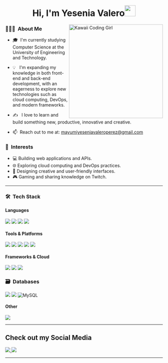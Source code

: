 <h1 align="center"><b>Hi, I'm Yesenia Valero</b><img src="https://media.giphy.com/media/hvRJCLFzcasrR4ia7z/giphy.gif" width="35"></h1>
<img alt="Kawaii Coding Girl" src="https://media.giphy.com/media/xT9IgzoKnwFNmISR8I/giphy.gif" align="right" width="300px"/>



### 👨🏻‍💻 &nbsp;About Me

- 🎓 &nbsp;I'm currently studying Computer Science at the University of Engineering and Technology. 

- 💡 &nbsp; I'm expanding my knowledge in both front-end and back-end development, with an eagerness to explore new technologies such as cloud computing, DevOps, and modern frameworks.

- ✍️  &nbsp; I love to learn and build something new, productive, innovative and creative.

 - 📫 &nbsp;Reach out to me at: <a href="mailto:mayumiyeseniavaleroperez@gmail.com">mayumiyeseniavaleroperez@gmail.com</a>

### 🌟 &nbsp;Interests
- 💻 Building web applications and APIs.
- 🌐 Exploring cloud computing and DevOps practices.
- 🎨 Designing creative and user-friendly interfaces.
- 🎮 Gaming and sharing knowledge on Twitch.



---

### 🛠 &nbsp;Tech Stack

#### **Languages**
<span> 
  <img src="https://img.shields.io/badge/HTML5-E34F26?style=for-the-badge&logo=html5&logoColor=white">
  <img src="https://img.shields.io/badge/JavaScript-F7DF1E?style=for-the-badge&logo=javascript&logoColor=black">
  <img src="https://img.shields.io/badge/Python-3670A0?style=for-the-badge&logo=python&logoColor=ffdd54">
  <img src="https://img.shields.io/badge/C++-00599C?style=for-the-badge&logo=c%2B%2B&logoColor=white">
</span>

#### **Tools & Platforms**
<span>
  <img src="https://img.shields.io/badge/Postman-FF6C37?style=for-the-badge&logo=postman&logoColor=white">
  <img src="https://img.shields.io/badge/Figma-F24E1E?style=for-the-badge&logo=figma&logoColor=white">
  <img src="https://img.shields.io/badge/Markdown-000000?style=for-the-badge&logo=markdown&logoColor=white">
  <img src="https://img.shields.io/badge/Git-F05032?style=for-the-badge&logo=git&logoColor=white">
   <img src="https://img.shields.io/badge/Docker-2496ED?style=for-the-badge&logo=docker&logoColor=white">
</span>

#### **Frameworks & Cloud**
<span>
  <img src="https://img.shields.io/badge/Spring-6DB33F?style=for-the-badge&logo=spring&logoColor=white">
  <img src="https://img.shields.io/badge/AWS-232F3E?style=for-the-badge&logo=amazon-aws&logoColor=white">
  <img src="https://img.shields.io/badge/GoogleCloud-%234285F4.svg?style=for-the-badge&logo=google-cloud&logoColor=white">
</span>


### **🗃 &nbsp;Databases**
<span>
  <img src="https://img.shields.io/badge/MongoDB-%234ea94b.svg?style=for-the-badge&logo=mongodb&logoColor=white">
  <img src="https://img.shields.io/badge/Postgres-%23316192.svg?style=for-the-badge&logo=postgresql&logoColor=white">
 <img src="https://img.shields.io/badge/MySQL-00000F?style=for-the-badge&logo=mysql&logoColor=white" alt="MySQL">

</span>

#### **Other**
<span>
  <img src="https://img.shields.io/badge/MATLAB-0076A8?style=for-the-badge&logo=mathworks&logoColor=white">
</span>


---

## Check out my Social Media

<a href="https://www.instagram.com/yesenia_uchiha/?hl=es">
    <img src="https://img.shields.io/badge/Instagram-%23E4405F.svg?style=for-the-badge&logo=Instagram&logoColor=white">
</a>
<a href="https://www.linkedin.com/in/yesenia-mayumi-valero-perez-97a2a6275/">
    <img src="https://img.shields.io/badge/LinkedIn-%230077B5.svg?style=for-the-badge&logo=linkedin&logoColor=white">
</a>


---
